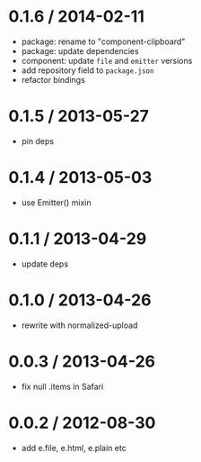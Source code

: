 
0.1.6 / 2014-02-11
==================

  * package: rename to "component-clipboard"
  * package: update dependencies
  * component: update `file` and `emitter` versions
  * add repository field to `package.json`
  * refactor bindings

0.1.5 / 2013-05-27
==================

 * pin deps

0.1.4 / 2013-05-03
==================

  * use Emitter() mixin

0.1.1 / 2013-04-29
==================

  * update deps

0.1.0 / 2013-04-26
==================

  * rewrite with normalized-upload

0.0.3 / 2013-04-26
==================

  * fix null .items in Safari

0.0.2 / 2012-08-30
==================

  * add e.file, e.html, e.plain etc
